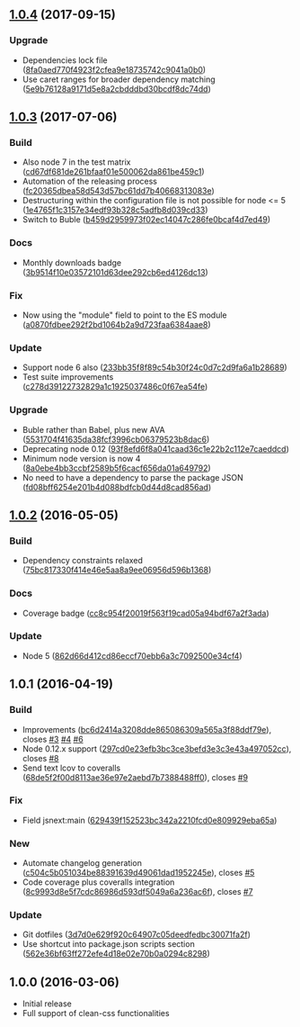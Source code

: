 <a name="1.0.4"></a>
## [1.0.4](https://github.com/leodido/postcss-clean/compare/v1.0.3...v1.0.4) (2017-09-15)


### Upgrade

* Dependencies lock file ([8fa0aed770f4923f2cfea9e18735742c9041a0b0](https://github.com/leodido/postcss-clean/commit/8fa0aed770f4923f2cfea9e18735742c9041a0b0))
* Use caret ranges for broader dependency matching ([5e9b76128a9171d5e8a2cbdddbd30bcdf8dc74dd](https://github.com/leodido/postcss-clean/commit/5e9b76128a9171d5e8a2cbdddbd30bcdf8dc74dd))



<a name="1.0.3"></a>
## [1.0.3](https://github.com/leodido/postcss-clean/compare/v1.0.2...v1.0.3) (2017-07-06)


### Build

* Also node 7 in the test matrix ([cd67df681de261bfaaf01e500062da861be459c1](https://github.com/leodido/postcss-clean/commit/cd67df681de261bfaaf01e500062da861be459c1))
* Automation of the releasing process ([fc20365dbea58d543d57bc61dd7b40668313083e](https://github.com/leodido/postcss-clean/commit/fc20365dbea58d543d57bc61dd7b40668313083e))
* Destructuring within the configuration file is not possible for node <= 5 ([1e4765f1c3157e34edf93b328c5adfb8d039cd33](https://github.com/leodido/postcss-clean/commit/1e4765f1c3157e34edf93b328c5adfb8d039cd33))
* Switch to Buble ([b459d2959973f02ec14047c286fe0bcaf4d7ed49](https://github.com/leodido/postcss-clean/commit/b459d2959973f02ec14047c286fe0bcaf4d7ed49))

### Docs

* Monthly downloads badge ([3b9514f10e03572101d63dee292cb6ed4126dc13](https://github.com/leodido/postcss-clean/commit/3b9514f10e03572101d63dee292cb6ed4126dc13))

### Fix

* Now using the "module" field to point to the ES module ([a0870fdbee292f2bd1064b2a9d723faa6384aae8](https://github.com/leodido/postcss-clean/commit/a0870fdbee292f2bd1064b2a9d723faa6384aae8))

### Update

* Support node 6 also ([233bb35f8f89c54b30f24c0d7c2d9fa6a1b28689](https://github.com/leodido/postcss-clean/commit/233bb35f8f89c54b30f24c0d7c2d9fa6a1b28689))
* Test suite improvements ([c278d39122732829a1c1925037486c0f67ea54fe](https://github.com/leodido/postcss-clean/commit/c278d39122732829a1c1925037486c0f67ea54fe))

### Upgrade

* Buble rather than Babel, plus new AVA ([5531704f41635da38fcf3996cb06379523b8dac6](https://github.com/leodido/postcss-clean/commit/5531704f41635da38fcf3996cb06379523b8dac6))
* Deprecating node 0.12 ([93f8efd6f8a041caad36c1e22b2c112e7caeddcd](https://github.com/leodido/postcss-clean/commit/93f8efd6f8a041caad36c1e22b2c112e7caeddcd))
* Minimum node version is now 4 ([8a0ebe4bb3ccbf2589b5f6cacf656da01a649792](https://github.com/leodido/postcss-clean/commit/8a0ebe4bb3ccbf2589b5f6cacf656da01a649792))
* No need to have a dependency to parse the package JSON ([fd08bff6254e201b4d088bdfcb0d44d8cad856ad](https://github.com/leodido/postcss-clean/commit/fd08bff6254e201b4d088bdfcb0d44d8cad856ad))



<a name="1.0.2"></a>
## [1.0.2](https://github.com/leodido/postcss-clean/compare/v1.0.1...v1.0.2) (2016-05-05)


### Build

* Dependency constraints relaxed ([75bc817330f414e46e5aa8a9ee06956d596b1368](https://github.com/leodido/postcss-clean/commit/75bc817330f414e46e5aa8a9ee06956d596b1368))

### Docs

* Coverage badge ([cc8c954f20019f563f19cad05a94bdf67a2f3ada](https://github.com/leodido/postcss-clean/commit/cc8c954f20019f563f19cad05a94bdf67a2f3ada))

### Update

* Node 5  ([862d66d412cd86eccf70ebb6a3c7092500e34cf4](https://github.com/leodido/postcss-clean/commit/862d66d412cd86eccf70ebb6a3c7092500e34cf4))



<a name="1.0.1"></a>
## 1.0.1 (2016-04-19)


### Build

* Improvements  ([bc6d2414a3208dde865086309a565a3f88ddf79e](https://github.com/leodido/postcss-clean/commit/bc6d2414a3208dde865086309a565a3f88ddf79e)), closes [#3](https://github.com/leodido/postcss-clean/issues/3) [#4](https://github.com/leodido/postcss-clean/issues/4) [#6](https://github.com/leodido/postcss-clean/issues/6)
* Node 0.12.x support  ([297cd0e23efb3bc3ce3befd3e3c3e43a497052cc](https://github.com/leodido/postcss-clean/commit/297cd0e23efb3bc3ce3befd3e3c3e43a497052cc)), closes [#8](https://github.com/leodido/postcss-clean/issues/8)
* Send text lcov to coveralls  ([68de5f2f00d8113ae36e97e2aebd7b7388488ff0](https://github.com/leodido/postcss-clean/commit/68de5f2f00d8113ae36e97e2aebd7b7388488ff0)), closes [#9](https://github.com/leodido/postcss-clean/issues/9)

### Fix

* Field jsnext:main ([629439f152523bc342a2210fcd0e809929eba65a](https://github.com/leodido/postcss-clean/commit/629439f152523bc342a2210fcd0e809929eba65a))

### New

* Automate changelog generation  ([c504c5b051034be88391639d49061dad1952245e](https://github.com/leodido/postcss-clean/commit/c504c5b051034be88391639d49061dad1952245e)), closes [#5](https://github.com/leodido/postcss-clean/issues/5)
* Code coverage plus coveralls integration  ([8c9993d8e5f7cdc86986d593df5049a6a236ac6f](https://github.com/leodido/postcss-clean/commit/8c9993d8e5f7cdc86986d593df5049a6a236ac6f)), closes [#7](https://github.com/leodido/postcss-clean/issues/7)

### Update

* Git dotfiles ([3d7d0e629f920c64907c05deedfedbc30071fa2f](https://github.com/leodido/postcss-clean/commit/3d7d0e629f920c64907c05deedfedbc30071fa2f))
* Use shortcut into package.json scripts section ([562e36bf63ff272efe4d18e02e70b0a0294c8298](https://github.com/leodido/postcss-clean/commit/562e36bf63ff272efe4d18e02e70b0a0294c8298))



<a name="1.0.0"></a>
## 1.0.0 (2016-03-06)

* Initial release
* Full support of clean-css functionalities

